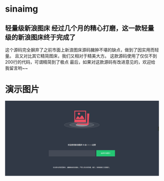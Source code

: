 # sinaimg
轻量级新浪图床
经过几个月的精心打磨，这一款轻量级的新浪图床终于完成了
------------------
这个源码完全摒弃了之前市面上新浪图床源码臃肿不堪的缺点，做到了因实用而轻量。
且又对比其它精简图床，我们又相对于精美大方。
这款源码使用了仅仅不到200行的代码，可谓精简到了极点
最后，如果对这款源码有改进意见的，欢迎给我留言哟~~

# 演示图片
![演示图片](https://github.com/CitronsBlog/sinaimg/blob/master/sina.png)
